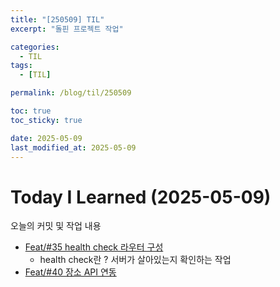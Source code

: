 ```yaml
---
title: "[250509] TIL"
excerpt: "돌핀 프로젝트 작업"

categories:
  - TIL
tags:
  - [TIL]

permalink: /blog/til/250509

toc: true
toc_sticky: true

date: 2025-05-09
last_modified_at: 2025-05-09
---
```


# Today I Learned (2025-05-09)

오늘의 커밋 및 작업 내용

- [Feat/#35 health check 라우터 구성](https://github.com/100-hours-a-week/7-team-ddb-fe/pull/37)
  - health check란 ? 서버가 살아있는지 확인하는 작업
- [Feat/#40 장소 API 연동](https://github.com/100-hours-a-week/7-team-ddb-fe/pull/43)
